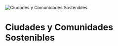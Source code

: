 ![Ciudades y Comunidades Sostenibles](https://www.undp.org/content/dam/undp/sdg/tiles/sdg-es-02.png "Ciudades y Comunidades Sostenibles")
# Ciudades y Comunidades Sostenibles
